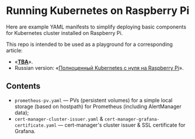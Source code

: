 # Running Kubernetes on Raspberry Pi

Here are example YAML manifests to simplify deploying basic components for Kubernetes cluster installed on Raspberry Pi.

This repo is intended to be used as a playground for a corresponding article:

* «**[TBA](TBA)**».
* Russian version: «[Полноценный Kubernetes с нуля на Raspberry Pi](https://habr.com/ru/company/flant/blog/513908/)».

## Contents

* `prometheus-pv.yaml` — PVs (persistent volumes) for a simple local storage (based on hostpath) for Prometheus
  (including AlertManager data);
* `cert-manager-cluster-issuer.yaml` & `cert-manager-grafana-certificate.yaml` — cert-manager's cluster issuer & SSL
  certificate for Grafana.
